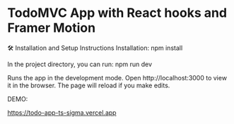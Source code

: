 # TodoMVC App with React hooks and Framer Motion

🛠 Installation and Setup Instructions
Installation: npm install

In the project directory, you can run: npm run dev

Runs the app in the development mode.
Open http://localhost:3000 to view it in the browser. The page will reload if you make edits.

DEMO:

https://todo-app-ts-sigma.vercel.app

